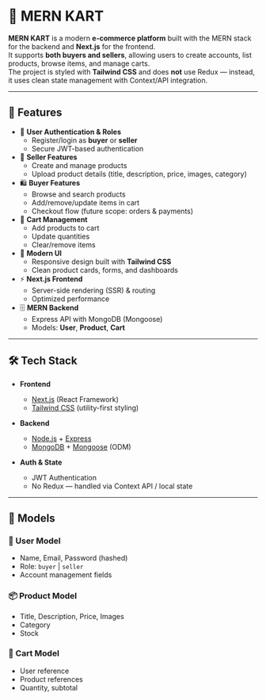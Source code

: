 # 🛒 MERN KART

**MERN KART** is a modern **e-commerce platform** built with the MERN stack for the backend and **Next.js** for the frontend.  
It supports **both buyers and sellers**, allowing users to create accounts, list products, browse items, and manage carts.  
The project is styled with **Tailwind CSS** and does **not** use Redux — instead, it uses clean state management with Context/API integration.

---

## 🚀 Features

- 👤 **User Authentication & Roles**
  - Register/login as **buyer** or **seller**
  - Secure JWT-based authentication
- 🏬 **Seller Features**
  - Create and manage products
  - Upload product details (title, description, price, images, category)
- 🛍️ **Buyer Features**
  - Browse and search products
  - Add/remove/update items in cart
  - Checkout flow (future scope: orders & payments)
- 🛒 **Cart Management**
  - Add products to cart
  - Update quantities
  - Clear/remove items
- 🎨 **Modern UI**
  - Responsive design built with **Tailwind CSS**
  - Clean product cards, forms, and dashboards
- ⚡ **Next.js Frontend**
  - Server-side rendering (SSR) & routing
  - Optimized performance
- 🗄️ **MERN Backend**
  - Express API with MongoDB (Mongoose)
  - Models: **User**, **Product**, **Cart**

---

## 🛠️ Tech Stack

- **Frontend**

  - [Next.js](https://nextjs.org/) (React Framework)
  - [Tailwind CSS](https://tailwindcss.com/) (utility-first styling)

- **Backend**

  - [Node.js](https://nodejs.org/) + [Express](https://expressjs.com/)
  - [MongoDB](https://www.mongodb.com/) + [Mongoose](https://mongoosejs.com/) (ODM)

- **Auth & State**
  - JWT Authentication
  - No Redux — handled via Context API / local state

---

## 📂 Models

### 🧑 User Model

- Name, Email, Password (hashed)
- Role: `buyer` | `seller`
- Account management fields

### 📦 Product Model

- Title, Description, Price, Images
- Category
- Stock

### 🛒 Cart Model

- User reference
- Product references
- Quantity, subtotal
